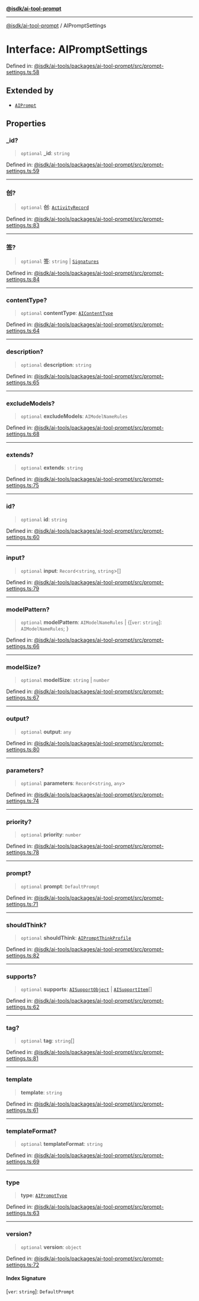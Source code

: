 [**@isdk/ai-tool-prompt**](../README.md)

***

[@isdk/ai-tool-prompt](../globals.md) / AIPromptSettings

# Interface: AIPromptSettings

Defined in: [@isdk/ai-tools/packages/ai-tool-prompt/src/prompt-settings.ts:58](https://github.com/isdk/ai-tool-prompt.js/blob/df57e41588ef4f83536e0145125ade13089c1f4d/src/prompt-settings.ts#L58)

## Extended by

- [`AIPrompt`](../classes/AIPrompt.md)

## Properties

### \_id?

> `optional` **\_id**: `string`

Defined in: [@isdk/ai-tools/packages/ai-tool-prompt/src/prompt-settings.ts:59](https://github.com/isdk/ai-tool-prompt.js/blob/df57e41588ef4f83536e0145125ade13089c1f4d/src/prompt-settings.ts#L59)

***

### 创?

> `optional` **创**: [`ActivityRecord`](ActivityRecord.md)

Defined in: [@isdk/ai-tools/packages/ai-tool-prompt/src/prompt-settings.ts:83](https://github.com/isdk/ai-tool-prompt.js/blob/df57e41588ef4f83536e0145125ade13089c1f4d/src/prompt-settings.ts#L83)

***

### 签?

> `optional` **签**: `string` \| [`Signatures`](Signatures.md)

Defined in: [@isdk/ai-tools/packages/ai-tool-prompt/src/prompt-settings.ts:84](https://github.com/isdk/ai-tool-prompt.js/blob/df57e41588ef4f83536e0145125ade13089c1f4d/src/prompt-settings.ts#L84)

***

### contentType?

> `optional` **contentType**: [`AIContentType`](../type-aliases/AIContentType.md)

Defined in: [@isdk/ai-tools/packages/ai-tool-prompt/src/prompt-settings.ts:64](https://github.com/isdk/ai-tool-prompt.js/blob/df57e41588ef4f83536e0145125ade13089c1f4d/src/prompt-settings.ts#L64)

***

### description?

> `optional` **description**: `string`

Defined in: [@isdk/ai-tools/packages/ai-tool-prompt/src/prompt-settings.ts:65](https://github.com/isdk/ai-tool-prompt.js/blob/df57e41588ef4f83536e0145125ade13089c1f4d/src/prompt-settings.ts#L65)

***

### excludeModels?

> `optional` **excludeModels**: `AIModelNameRules`

Defined in: [@isdk/ai-tools/packages/ai-tool-prompt/src/prompt-settings.ts:68](https://github.com/isdk/ai-tool-prompt.js/blob/df57e41588ef4f83536e0145125ade13089c1f4d/src/prompt-settings.ts#L68)

***

### extends?

> `optional` **extends**: `string`

Defined in: [@isdk/ai-tools/packages/ai-tool-prompt/src/prompt-settings.ts:75](https://github.com/isdk/ai-tool-prompt.js/blob/df57e41588ef4f83536e0145125ade13089c1f4d/src/prompt-settings.ts#L75)

***

### id?

> `optional` **id**: `string`

Defined in: [@isdk/ai-tools/packages/ai-tool-prompt/src/prompt-settings.ts:60](https://github.com/isdk/ai-tool-prompt.js/blob/df57e41588ef4f83536e0145125ade13089c1f4d/src/prompt-settings.ts#L60)

***

### input?

> `optional` **input**: `Record`\<`string`, `string`\>[]

Defined in: [@isdk/ai-tools/packages/ai-tool-prompt/src/prompt-settings.ts:79](https://github.com/isdk/ai-tool-prompt.js/blob/df57e41588ef4f83536e0145125ade13089c1f4d/src/prompt-settings.ts#L79)

***

### modelPattern?

> `optional` **modelPattern**: `AIModelNameRules` \| \{\[`ver`: `string`\]: `AIModelNameRules`; \}

Defined in: [@isdk/ai-tools/packages/ai-tool-prompt/src/prompt-settings.ts:66](https://github.com/isdk/ai-tool-prompt.js/blob/df57e41588ef4f83536e0145125ade13089c1f4d/src/prompt-settings.ts#L66)

***

### modelSize?

> `optional` **modelSize**: `string` \| `number`

Defined in: [@isdk/ai-tools/packages/ai-tool-prompt/src/prompt-settings.ts:67](https://github.com/isdk/ai-tool-prompt.js/blob/df57e41588ef4f83536e0145125ade13089c1f4d/src/prompt-settings.ts#L67)

***

### output?

> `optional` **output**: `any`

Defined in: [@isdk/ai-tools/packages/ai-tool-prompt/src/prompt-settings.ts:80](https://github.com/isdk/ai-tool-prompt.js/blob/df57e41588ef4f83536e0145125ade13089c1f4d/src/prompt-settings.ts#L80)

***

### parameters?

> `optional` **parameters**: `Record`\<`string`, `any`\>

Defined in: [@isdk/ai-tools/packages/ai-tool-prompt/src/prompt-settings.ts:74](https://github.com/isdk/ai-tool-prompt.js/blob/df57e41588ef4f83536e0145125ade13089c1f4d/src/prompt-settings.ts#L74)

***

### priority?

> `optional` **priority**: `number`

Defined in: [@isdk/ai-tools/packages/ai-tool-prompt/src/prompt-settings.ts:78](https://github.com/isdk/ai-tool-prompt.js/blob/df57e41588ef4f83536e0145125ade13089c1f4d/src/prompt-settings.ts#L78)

***

### prompt?

> `optional` **prompt**: `DefaultPrompt`

Defined in: [@isdk/ai-tools/packages/ai-tool-prompt/src/prompt-settings.ts:71](https://github.com/isdk/ai-tool-prompt.js/blob/df57e41588ef4f83536e0145125ade13089c1f4d/src/prompt-settings.ts#L71)

***

### shouldThink?

> `optional` **shouldThink**: [`AIPromptThinkProfile`](AIPromptThinkProfile.md)

Defined in: [@isdk/ai-tools/packages/ai-tool-prompt/src/prompt-settings.ts:82](https://github.com/isdk/ai-tool-prompt.js/blob/df57e41588ef4f83536e0145125ade13089c1f4d/src/prompt-settings.ts#L82)

***

### supports?

> `optional` **supports**: [`AISupportObject`](AISupportObject.md) \| [`AISupportItem`](../type-aliases/AISupportItem.md)[]

Defined in: [@isdk/ai-tools/packages/ai-tool-prompt/src/prompt-settings.ts:62](https://github.com/isdk/ai-tool-prompt.js/blob/df57e41588ef4f83536e0145125ade13089c1f4d/src/prompt-settings.ts#L62)

***

### tag?

> `optional` **tag**: `string`[]

Defined in: [@isdk/ai-tools/packages/ai-tool-prompt/src/prompt-settings.ts:81](https://github.com/isdk/ai-tool-prompt.js/blob/df57e41588ef4f83536e0145125ade13089c1f4d/src/prompt-settings.ts#L81)

***

### template

> **template**: `string`

Defined in: [@isdk/ai-tools/packages/ai-tool-prompt/src/prompt-settings.ts:61](https://github.com/isdk/ai-tool-prompt.js/blob/df57e41588ef4f83536e0145125ade13089c1f4d/src/prompt-settings.ts#L61)

***

### templateFormat?

> `optional` **templateFormat**: `string`

Defined in: [@isdk/ai-tools/packages/ai-tool-prompt/src/prompt-settings.ts:69](https://github.com/isdk/ai-tool-prompt.js/blob/df57e41588ef4f83536e0145125ade13089c1f4d/src/prompt-settings.ts#L69)

***

### type

> **type**: [`AIPromptType`](../type-aliases/AIPromptType.md)

Defined in: [@isdk/ai-tools/packages/ai-tool-prompt/src/prompt-settings.ts:63](https://github.com/isdk/ai-tool-prompt.js/blob/df57e41588ef4f83536e0145125ade13089c1f4d/src/prompt-settings.ts#L63)

***

### version?

> `optional` **version**: `object`

Defined in: [@isdk/ai-tools/packages/ai-tool-prompt/src/prompt-settings.ts:72](https://github.com/isdk/ai-tool-prompt.js/blob/df57e41588ef4f83536e0145125ade13089c1f4d/src/prompt-settings.ts#L72)

#### Index Signature

\[`ver`: `string`\]: `DefaultPrompt`
